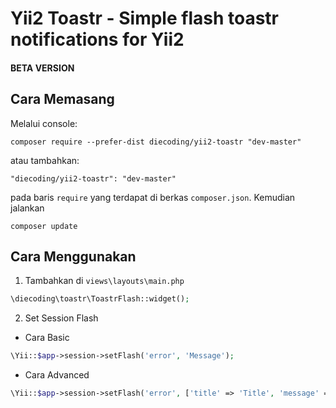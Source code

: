 # Yii2 Toastr - Simple flash toastr notifications for Yii2
#### BETA VERSION


## Cara Memasang

Melalui console:

```
composer require --prefer-dist diecoding/yii2-toastr "dev-master"
```

atau tambahkan:

```
"diecoding/yii2-toastr": "dev-master"
```

pada baris `require` yang terdapat di berkas `composer.json`. Kemudian jalankan

```
composer update
```


## Cara Menggunakan

1. Tambahkan di `views\layouts\main.php`

```php
\diecoding\toastr\ToastrFlash::widget();
```

2. Set Session Flash
  * Cara Basic

```php
\Yii::$app->session->setFlash('error', 'Message');
```

  * Cara Advanced

```php
\Yii::$app->session->setFlash('error', ['title' => 'Title', 'message' => 'Message']);
```
